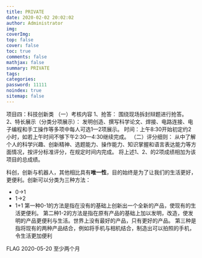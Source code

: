 ```yaml
---
title: PRIVATE
date: 2020-02-02 20:02:02
author: Administrator
img: 
coverImg: 
top: false
cover: false
toc: true
comments: false
mathjax: false
summary: PRIVATE
tags: 
categories: 
password: 11111
noindex: true
sitemap: false
---
```


项目四：科技创新类
（一）考核内容
1、抢答：
围绕现场拆封辩题进行抢答。
2、特长展示（分类分项展示）：
     发明创造、撰写科学论文、焊接、电路连接、电子编程和手工操作等多项中每人可选1—2项展示。
时间：上午8:30开始初定约2小时，如若上午时间不够下午2:30—4:30继续完成。
（二）评分细则：
从中了解个人的科学兴趣、创新精神、选题能力、操作能力、知识掌握和语言表达能力等方面情况，按评分标准评分，在规定时间内完成。
将上述1、2、的2项成绩相加为该项目的总成绩。

科创，创新与机器人，其他相比具有**唯一性**，目的始终是为了让我们的生活更好，更便利。创新可以分类为三种方法：
- 0->1
- 1->2
- 1+1
第一种0-1的方法是指在没有的基础上创新出一个全新的产品，使现有的生活更便利。
第二种1-2的方法是指在原有产品的基础上加以发明，改造，使发明的产品更便利与生活。世界上没有最好的产品，只有更好的产品。
第三种是指将现有的两种产品结合，例如将手机与相机结合，制造出可以拍照的手机，令生活更加便利

FLAG 2020-05-20 至少两个月